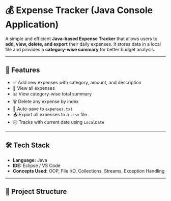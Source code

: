 # 💰 Expense Tracker (Java Console Application)

A simple and efficient **Java-based Expense Tracker** that allows users to **add, view, delete, and export** their daily expenses. It stores data in a local file and provides a **category-wise summary** for better budget analysis.

---

## 🚀 Features

- ✅ Add new expenses with category, amount, and description
- 📜 View all expenses
- 📊 View category-wise total summary
- 🗑️ Delete any expense by index
- 💾 Auto-save to `expenses.txt`
- 📤 Export all expenses to a `.csv` file
- 🕗 Tracks with current date using `LocalDate`

---

## 🛠️ Tech Stack

- **Language:** Java  
- **IDE:** Eclipse / VS Code  
- **Concepts Used:** OOP, File I/O, Collections, Streams, Exception Handling

---

## 📂 Project Structure

